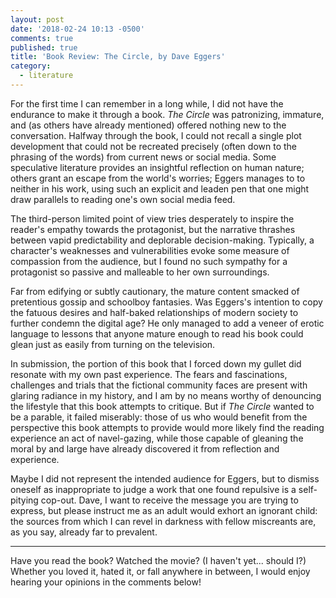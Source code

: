 ```yaml
---
layout: post
date: '2018-02-24 10:13 -0500'
comments: true
published: true
title: 'Book Review: The Circle, by Dave Eggers'
category:
  - literature
---
```

For the first time I can remember in a long while, I did not have the endurance to make it through a book. _The Circle_ was patronizing, immature, and (as others have already mentioned) offered nothing new to the conversation. <!--more--> Halfway through the book, I could not recall a single plot development that could not be recreated precisely (often down to the phrasing of the words) from current news or social media. Some speculative literature provides an insightful reflection on human nature; others grant an escape from the world's worries; Eggers manages to to neither in his work, using such an explicit and leaden pen that one might draw parallels to reading one's own social media feed.

The third-person limited point of view tries desperately to inspire the reader's empathy towards the protagonist, but the narrative thrashes between vapid predictability and deplorable decision-making. Typically, a character's weaknesses and vulnerabilities evoke some measure of compassion from the audience, but I found no such sympathy for a protagonist so passive and malleable to her own surroundings.

Far from edifying or subtly cautionary, the mature content smacked of pretentious gossip and schoolboy fantasies. Was Eggers's intention to copy the fatuous desires and half-baked relationships of modern society to further condemn the digital age? He only managed to add a veneer of erotic language to lessons that anyone mature enough to read his book could glean just as easily from turning on the television.

In submission, the portion of this book that I forced down my gullet did resonate with my own past experience. The fears and fascinations, challenges and trials that the fictional community faces are present with glaring radiance in my history, and I am by no means worthy of denouncing the lifestyle that this book attempts to critique. But if _The Circle_ wanted to be a parable, it failed miserably: those of us who would benefit from the perspective this book attempts to provide would more likely find the reading experience an act of navel-gazing, while those capable of gleaning the moral by and large have already discovered it from reflection and experience.

Maybe I did not represent the intended audience for Eggers, but to dismiss oneself as inappropriate to judge a work that one found repulsive is a self-pitying cop-out. Dave, I want to receive the message you are trying to express, but please instruct me as an adult would exhort an ignorant child: the sources from which I can revel in darkness with fellow miscreants are, as you say, already far to prevalent. 

---

Have you read the book? Watched the movie? (I haven't yet... should I?) Whether you loved it, hated it, or fall anywhere in between, I would enjoy hearing your opinions in the comments below!